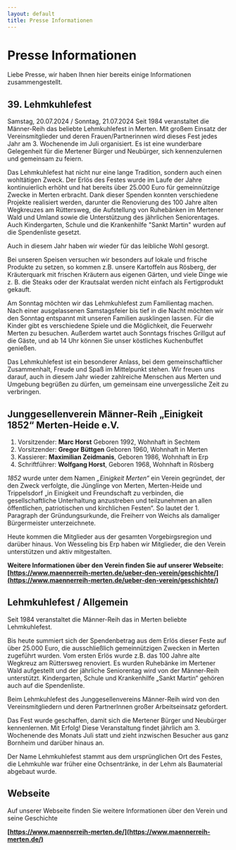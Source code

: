 ```yaml
---
layout: default
title: Presse Informationen
--- 
```

# Presse Informationen
Liebe Presse, wir haben Ihnen hier bereits einige Informationen zusammengestellt.
## 39. Lehmkuhlefest
Samstag, 20.07.2024 / Sonntag, 21.07.2024
Seit 1984 veranstaltet die Männer-Reih das beliebte Lehmkuhlefest in Merten. Mit großem Einsatz der Vereinsmitglieder und deren Frauen/Partnerinnen wird dieses Fest jedes Jahr am 3. Wochenende im Juli organisiert. Es ist eine wunderbare Gelegenheit für die Mertener Bürger und Neubürger, sich kennenzulernen und gemeinsam zu feiern.

Das Lehmkuhlefest hat nicht nur eine lange Tradition, sondern auch einen wohltätigen Zweck. Der Erlös des Festes wurde im Laufe der Jahre kontinuierlich erhöht und hat bereits über 25.000 Euro für gemeinnützige Zwecke in Merten erbracht. Dank dieser Spenden konnten verschiedene Projekte realisiert werden, darunter die Renovierung des 100 Jahre alten Wegkreuzes am Rüttersweg, die Aufstellung von Ruhebänken im Mertener Wald und Umland sowie die Unterstützung des jährlichen Seniorentages. Auch Kindergarten, Schule und die Krankenhilfe "Sankt Martin" wurden auf die Spendenliste gesetzt.

Auch in diesem Jahr haben wir wieder für das leibliche Wohl gesorgt.

Bei unseren Speisen versuchen wir besonders auf lokale und frische Produkte zu setzen, so kommen z.B. unsere Kartoffeln aus Rösberg, der Kräuterquark mit frischen Kräutern aus eigenen Gärten, und viele Dinge wie z. B. die Steaks oder der Krautsalat werden nicht einfach als Fertigprodukt gekauft.

Am Sonntag möchten wir das Lehmkuhlefest zum Familientag machen. Nach einer ausgelassenen Samstagsfeier bis tief in die Nacht möchten wir den Sonntag entspannt mit unseren Familien ausklingen lassen. Für die Kinder gibt es verschiedene Spiele und die Möglichkeit, die Feuerwehr Merten zu besuchen. Außerdem wartet auch Sonntags frisches Grillgut auf die Gäste, und ab 14 Uhr können Sie unser köstliches Kuchenbuffet genießen.

Das Lehmkuhlefest ist ein besonderer Anlass, bei dem gemeinschaftlicher Zusammenhalt, Freude und Spaß im Mittelpunkt stehen. Wir freuen uns darauf, auch in diesem Jahr wieder zahlreiche Menschen aus Merten und Umgebung begrüßen zu dürfen, um gemeinsam eine unvergessliche Zeit zu verbringen.

## Junggesellenverein Männer-Reih „Einigkeit 1852“ Merten-Heide e.V.
1. Vorsitzender: **Marc Horst** Geboren 1992, Wohnhaft in Sechtem
2. Vorsitzender: **Gregor Büttgen** Geboren 1960, Wohnhaft in Merten
3. Kassierer: **Maximilian Zeidmanis**, Geboren 1986, Wohnhaft in Erp
4. Schriftführer: **Wolfgang Horst**, Geboren 1968, Wohnhaft in Rösberg
  
*1852* wurde unter dem Namen *„Einigkeit Merten“* ein Verein gegründet, der den Zweck verfolgte, die Jünglinge von Merten, Merten-Heide und Trippelsdorf „in Einigkeit und Freundschaft zu verbinden, die gesellschaftliche Unterhaltung anzustreben und teilzunehmen an allen öffentlichen, patriotischen und kirchlichen Festen“. So lautet der 1. Paragraph der Gründungsurkunde, die Freiherr von Weichs als damaliger Bürgermeister unterzeichnete.

Heute kommen die Mitglieder aus der gesamten Vorgebirgsregion und darüber hinaus. Von Wesseling bis Erp haben wir Mitglieder, die den Verein unterstützen und aktiv mitgestalten.

**Weitere Informationen über den Verein finden Sie auf unserer Webseite: [https://www.maennerreih-merten.de/ueber-den-verein/geschichte/](https://www.maennerreih-merten.de/ueber-den-verein/geschichte/)**

## Lehmkuhlefest / Allgemein
Seit 1984 veranstaltet die Männer-Reih das in Merten beliebte Lehmkuhlefest.

Bis heute summiert sich der Spendenbetrag aus dem Erlös dieser Feste auf über 25.000 Euro, die ausschließlich gemeinnützigen Zwecken in Merten zugeführt wurden. Vom ersten Erlös wurde z.B. das 100 Jahre alte Wegkreuz am Rüttersweg renoviert. Es wurden Ruhebänke im Mertener Wald aufgestellt und der jährliche Seniorentag wird von der Männer-Reih unterstützt. Kindergarten, Schule und Krankenhilfe „Sankt Martin“ gehören auch auf die Spendenliste.

Beim Lehmkuhlefest des Junggesellenvereins Männer-Reih wird von den Vereinsmitgliedern und deren PartnerInnen großer Arbeitseinsatz gefordert.

Das Fest wurde geschaffen, damit sich die Mertener Bürger und Neubürger kennenlernen. Mit Erfolg!
Diese Veranstaltung findet jährlich am 3. Wochenende des Monats Juli statt und zieht inzwischen Besucher aus ganz Bornheim und darüber hinaus an.

Der Name Lehmkuhlefest stammt aus dem ursprünglichen Ort des Festes, die Lehmkuhle war früher eine Ochsentränke, in der Lehm als Baumaterial abgebaut wurde.

## Webseite
Auf unserer Webseite finden Sie weitere Informationen über den Verein und seine Geschichte

**[https://www.maennerreih-merten.de/](https://www.maennerreih-merten.de/)**